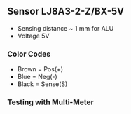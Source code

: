 ## Sensor LJ8A3-2-Z/BX-5V

* Sensing distance ~ 1 mm for ALU
* Voltage 5V
### Color Codes
* Brown = Pos(+)
* Blue = Neg(-)
* Black = Sense(S)

### Testing with Multi-Meter


<!--stackedit_data:
eyJoaXN0b3J5IjpbLTE2NzQ0MjkwNTRdfQ==
-->
